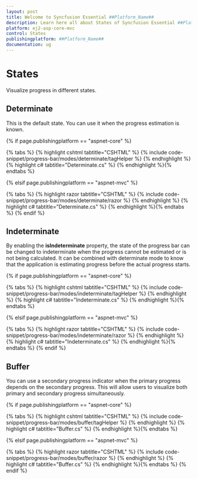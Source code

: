 ```yaml
---
layout: post
title: Welcome to Syncfusion Essential ##Platform_Name##
description: Learn here all about States of Syncfusion Essential ##Platform_Name## widgets based on HTML5 and jQuery.
platform: ej2-asp-core-mvc
control: States
publishingplatform: ##Platform_Name##
documentation: ug
---
```



# States

Visualize progress in different states.

## Determinate

<!-- markdownlint-disable MD033 -->

This is the default state. You can use it when the progress estimation is known.

{% if page.publishingplatform == "aspnet-core" %}

{% tabs %}
{% highlight cshtml tabtitle="CSHTML" %}
{% include code-snippet/progress-bar/modes/determinate/tagHelper %}
{% endhighlight %}
{% highlight c# tabtitle="Determinate.cs" %}
{% endhighlight %}{% endtabs %}

{% elsif page.publishingplatform == "aspnet-mvc" %}

{% tabs %}
{% highlight razor tabtitle="CSHTML" %}
{% include code-snippet/progress-bar/modes/determinate/razor %}
{% endhighlight %}
{% highlight c# tabtitle="Determinate.cs" %}
{% endhighlight %}{% endtabs %}
{% endif %}



## Indeterminate

By enabling the **isIndeterminate** property, the state of the progress bar can be changed to indeterminate when the progress cannot be estimated or is not being calculated. It can be combined with determinate mode to know that the application is estimating progress before the actual progress starts.

{% if page.publishingplatform == "aspnet-core" %}

{% tabs %}
{% highlight cshtml tabtitle="CSHTML" %}
{% include code-snippet/progress-bar/modes/indeterminate/tagHelper %}
{% endhighlight %}
{% highlight c# tabtitle="Indeterminate.cs" %}
{% endhighlight %}{% endtabs %}

{% elsif page.publishingplatform == "aspnet-mvc" %}

{% tabs %}
{% highlight razor tabtitle="CSHTML" %}
{% include code-snippet/progress-bar/modes/indeterminate/razor %}
{% endhighlight %}
{% highlight c# tabtitle="Indeterminate.cs" %}
{% endhighlight %}{% endtabs %}
{% endif %}



## Buffer

<!-- markdownlint-disable MD033 -->
You can use a secondary progress indicator when the primary progress depends on the secondary progress. This will allow users to visualize both primary and secondary progress simultaneously.

{% if page.publishingplatform == "aspnet-core" %}

{% tabs %}
{% highlight cshtml tabtitle="CSHTML" %}
{% include code-snippet/progress-bar/modes/buffer/tagHelper %}
{% endhighlight %}
{% highlight c# tabtitle="Buffer.cs" %}
{% endhighlight %}{% endtabs %}

{% elsif page.publishingplatform == "aspnet-mvc" %}

{% tabs %}
{% highlight razor tabtitle="CSHTML" %}
{% include code-snippet/progress-bar/modes/buffer/razor %}
{% endhighlight %}
{% highlight c# tabtitle="Buffer.cs" %}
{% endhighlight %}{% endtabs %}
{% endif %}

